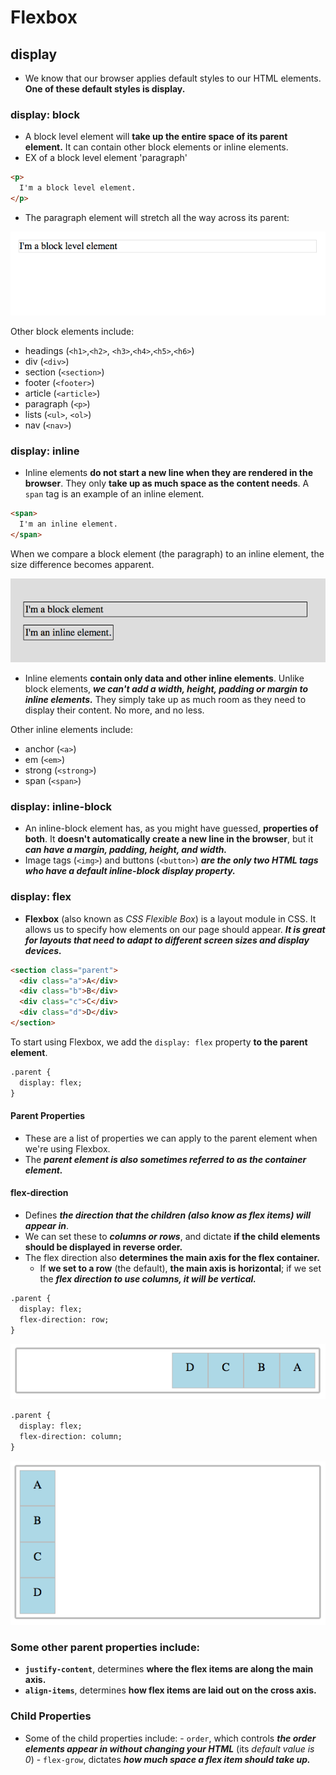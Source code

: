 # Flexbox

## display
* We know that our browser applies default styles to our HTML elements. **One of these default styles is display.**

### display: block
* A block level element will **take up the entire space of its parent element.** It can contain other block elements or inline elements.
* EX of a block level element 'paragraph'
```html
<p>
  I'm a block level element.
</p>
```
* The paragraph element will stretch all the way across its parent:

![](2021-11-15-13-15-53.png)

Other block elements include:

* headings (```<h1>```,```<h2>```, ```<h3>```,```<h4>```,```<h5>```,```<h6>```)
* div (```<div>```)
* section (```<section>```)
* footer (```<footer>```)
* article (```<article>```)
* paragraph (```<p>```)
* lists (```<ul>```, ```<ol>```)
* nav (```<nav>```)

### display: inline
* Inline elements **do not start a new line when they are rendered in the browser**. They only **take up as much space as the content needs**. A ```span``` tag is an example of an inline element.
```html
<span>
  I'm an inline element.
</span>
```

When we compare a block element (the paragraph) to an inline element, the size difference becomes apparent.

![](2021-11-15-13-18-24.png)

* Inline elements **contain only data and other inline elements**. Unlike block elements, ***we can't add a width, height, padding or margin to inline elements.*** They simply take up as much room as they need to display their content. No more, and no less.

Other inline elements include:

* anchor (```<a>```)
* em (```<em>```)
* strong (```<strong>```)
* span (```<span>```)

### display: inline-block

* An inline-block element has, as you might have guessed, **properties of both**. It **doesn't automatically create a new line in the browser**, but it ***can have a margin, padding, height, and width.***
* Image tags (```<img>```) and buttons (```<button>```) ***are the only two HTML tags who have a default inline-block display property.***

### display: flex

* **Flexbox** (also known as *CSS Flexible Box*) is a layout module in CSS. It allows us to specify how elements on our page should appear. ***It is great for layouts that need to adapt to different screen sizes and display devices.***

```html
<section class="parent">
  <div class="a">A</div>
  <div class="b">B</div>
  <div class="c">C</div>
  <div class="d">D</div>
</section>
```

To start using Flexbox, we add the ```display: flex``` property **to the parent element**.

```html
.parent {
  display: flex;
}
```

#### Parent Properties

* These are a list of properties we can apply to the parent element when we're using Flexbox. 
* The ***parent element is also sometimes referred to as the container element.***

#### flex-direction 

* Defines ***the direction that the children (also know as flex items) will appear in***. 
* We can set these to ***columns or rows***, and dictate **if the child elements should be displayed in reverse order.** 
* The flex direction also **determines the main axis for the flex container.** 
  * If **we set to a row** (the default), **the main axis is horizontal**; if we set the ***flex direction to use columns, it will be vertical.***

```html
.parent {
  display: flex;
  flex-direction: row;
}
```

![](2021-11-15-13-27-22.png)

```html
.parent {
  display: flex;
  flex-direction: column;
}
```

![](2021-11-15-13-27-40.png)

### Some other parent properties include:
* **```justify-content```**, determines **where the flex items are along the main axis.**
* **```align-items```**, determines **how flex items are laid out on the cross axis.**

### Child Properties
* Some of the child properties include: - ```order```, which controls ***the order elements appear in without changing your HTML*** (its *default value is 0*) - ```flex-grow```, dictates ***how much space a flex item should take up.***